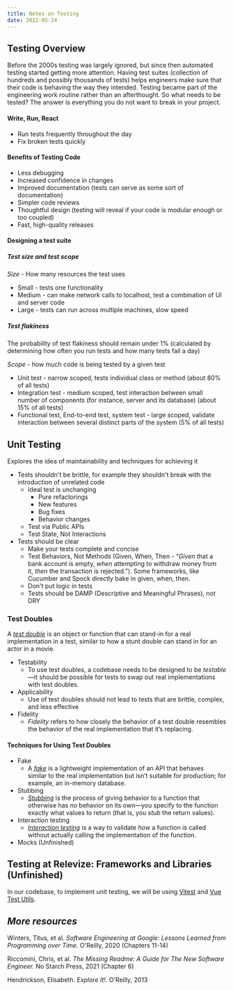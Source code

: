 ```yaml
---
title: Notes on Testing
date: 2022-05-24
---
```


## Testing Overview

Before the 2000s testing was largely ignored, but since then automated testing started getting more attention. Having test suites (collection of hundreds and possibly thousands of tests) helps engineers make sure that their code is behaving the way they intended. Testing became part of the engineering work routine rather than an afterthought. So what needs to be tested? The answer is everything you do not want to break in your project.

#### Write, Run, React
- Run tests frequently throughout the day
- Fix broken tests quickly

#### Benefits of Testing Code
- Less debugging
- Increased confidence in changes
- Improved documentation (tests can serve as some sort of documentation)
- Simpler code reviews
- Thoughtful design (testing will reveal if your code is modular enough or too coupled)
- Fast, high-quality releases

#### Designing a test suite
##### Test size and test scope
*Size* - How many resources the test uses

- Small - tests one functionality
- Medium - can make network calls to localhost, test a combination of UI and server code
- Large - tests can run across multiple machines, slow speed

##### Test flakiness 
The probability of test flakiness should remain under 1% (calculated by determining how often you run tests and how many tests fail a day)

*Scope* - how much code is being tested by a given test

- Unit test - narrow scoped, tests individual class or method (about 80% of all tests)
- Integration test - medium scoped, test interaction between small number of components (for instance, server and its database) (about 15% of all tests)
- Functional test, End-to-end test, system test - large scoped, validate interaction between several distinct parts of the system (5% of all tests)

## Unit Testing
Explores the idea of maintainability and techniques for achieving it

- Tests shouldn't be brittle, for example they shouldn't break with the introduction of unrelated code
	- Ideal test is unchanging
		- Pure refactorings
		- New features
		- Bug fixes
		- Behavior changes
	- Test via Public APIs
	- Test State, Not Interactions
- Tests should be clear
	- Make your tests complete and concise
	- Test Behaviors, Not Methods (Given, When, Then - “_Given_ that a bank account is empty, _when_ attempting to withdraw money from it, _then_ the transaction is rejected.”). Some frameworks, like Cucumber and Spock directly bake in given, when, then.
	- Don't put logic in tests
	- Tests should be DAMP (Descriptive and Meaningful Phrases), not DRY 

### Test Doubles
A [_test double_](https://oreil.ly/vbpiU) is an object or function that can stand-in for a real implementation in a test, similar to how a stunt double can stand in for an actor in a movie.
 
 - Testability 
	 - To use test doubles, a codebase needs to be designed to be _testable_—it should be possible for tests to swap out real implementations with test doubles.
- Applicability 
	- Use of test doubles should not lead to tests that are brittle, complex, and less effective
- Fidelity
	- _Fidelity_ refers to how closely the behavior of a test double resembles the behavior of the real implementation that it’s replacing.

#### Techniques for Using Test Doubles
- Fake
	- A [_fake_](https://oreil.ly/rymnI) is a lightweight implementation of an API that behaves similar to the real implementation but isn’t suitable for production; for example, an in-memory database.
- Stubbing
	- [_Stubbing_](https://oreil.ly/gmShS) is the process of giving behavior to a function that otherwise has no behavior on its own—you specify to the function exactly what values to return (that is, you _stub_ the return values).
- Interaction testing
	- [_Interaction testing_](https://oreil.ly/zGfFn) is a way to validate _how_ a function is called without actually calling the implementation of the function.
- Mocks (Unfinished)

## Testing at Relevize: Frameworks and Libraries (Unfinished)

In our codebase, to implement unit testing, we will be using [Vitest](https://vitest.dev/) and [Vue Test Utils](https://v1.test-utils.vuejs.org/). 

## *More resources*  
Winters, Titus, et al. *Software Engineering at Google: Lessons Learned from Programming over Time.* O'Reilly, 2020 (Chapters 11-14)

Riccomini, Chris, et al. *The Missing Readme: A Guide for The New Software Engineer.* No Starch Press, 2021 (Chapter 6)

Hendrickson, Elisabeth. *Explore It!*. O'Reilly, 2013

